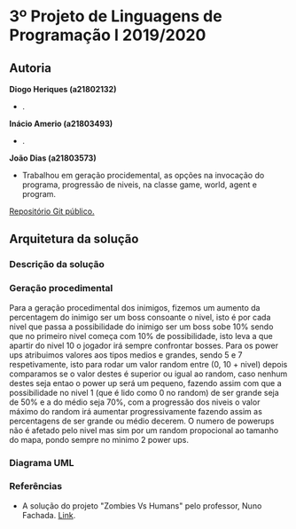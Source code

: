 # 3º Projeto de Linguagens de Programação I 2019/2020

## Autoria

**Diogo Heriques (a21802132)**

- .

**Inácio Amerio (a21803493)**

- .

**João Dias (a21803573)**

- Trabalhou em geração procidemental, as opções na invocação do programa, progressão de niveis, na classe game, world, agent e program.

[Repositório Git público.](https://github.com/FPTheFluffyPawed/Project3_LP2019)

## Arquitetura da solução

### Descrição da solução

### Geração procedimental
Para a geração procedimental dos inimigos, fizemos um aumento da percentagem do inimigo ser um boss consoante o nivel, isto é por cada nivel que passa a possibilidade do inimigo ser um boss sobe 10% sendo que no primeiro nivel começa com 10% de possibilidade, isto leva a que apartir do nivel 10 o jogador irá sempre confrontar bosses. Para os power ups atribuimos valores aos tipos medios e grandes, sendo 5 e 7 respetivamente, isto para rodar um valor random entre (0, 10 + nivel) depois comparamos se o valor destes é superior ou igual ao random, caso nenhum destes seja entao o power up será um pequeno, fazendo assim com que a possibilidade no nivel 1 (que é lido como 0 no random) de ser grande seja de 50% e a do médio seja 70%, com a progressão dos niveis o valor máximo do random irá aumentar progressivamente fazendo assim as percentagens de ser grande ou médio decerem. O numero de powerups não é afetado pelo nivel mas sim por um random propocional ao tamanho do mapa, pondo sempre no minimo 2 power ups.
 
### Diagrama UML



### Referências

* A solução do projeto "Zombies Vs Humans" pelo professor, Nuno Fachada.
[Link](https://github.com/VideojogosLusofona/lp1_2018_p2_solucao).
